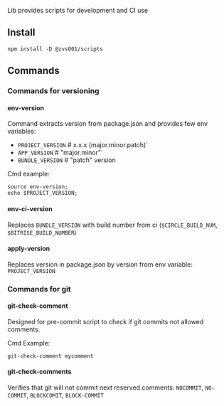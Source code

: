 Lib provides scripts for development and CI use

## Install

`npm install -D @zvs001/scripts`

## Commands

### Commands for versioning

#### env-version

Command extracts version from package.json and provides few env variables:
- `PROJECT_VERSION` # x.x.x (major.minor.patch)`
- `APP_VERSION` # "major.minor"`
- `BUNDLE_VERSION` # "patch" version

Cmd example:

```
source env-version;
echo $PROJECT_VERSION;
```

#### env-ci-version

Replaces `BUNDLE_VERSION` with build number from ci (`$CIRCLE_BUILD_NUM`, `$BITRISE_BUILD_NUMBER`)

#### apply-version

Replaces version in package.json by version from env variable: `PROJECT_VERSION`


### Commands for git

#### git-check-comment

Designed for pre-commit script to check if git commits not allowed comments.

Cmd Example:
```
git-check-comment mycomment
```

#### git-check-comments

Verifies that git will not commit next reserved comments:
`NOCOMMIT`, `NO-COMMIT`, `BLOCKCOMIT`, `BLOCK-COMMIT`


